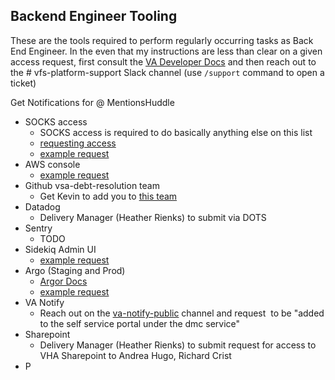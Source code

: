 ## Backend Engineer Tooling

These are the tools required to perform regularly occurring tasks as Back End Engineer. In the even that my instructions are less than clear on a given access request, first consult the [VA Developer Docs](https://depo-platform-documentation.scrollhelp.site/developer-docs/) and then reach out to the # vfs-platform-support Slack channel (use `/support` command to open a ticket)

Get Notifications for @ MentionsHuddle
- SOCKS access
	- SOCKS access is required to do basically anything else on this list
	- [requesting access](https://depo-platform-documentation.scrollhelp.site/getting-started/accessing-internal-tools-via-socks-proxy)
	- [example request](https://github.com/department-of-veterans-affairs/va.gov-team/issues/30264)
- AWS console
	- [example request](https://github.com/department-of-veterans-affairs/va.gov-team/issues/73385)
- Github vsa-debt-resolution team
	- Get Kevin to add you to [this team](https://github.com/orgs/department-of-veterans-affairs/teams/vsa-debt-resolution/)
- Datadog 
	- Delivery Manager (Heather Rienks) to submit via DOTS 
- Sentry
	- TODO
- Sidekiq Admin UI
	- [example request](https://github.com/department-of-veterans-affairs/va.gov-team/issues/59573)
- Argo (Staging and Prod)
	- [Argor Docs](../argo.md)
	- [example request](https://github.com/department-of-veterans-affairs/va.gov-team/issues/60449)
- VA Notify
	- Reach out on the [va-notify-public](https://dsva.slack.com/archives/C010R6AUPHT) channel and request  to be "added to the self service portal under the dmc service"
- Sharepoint
	-  Delivery Manager (Heather Rienks) to submit request for access to VHA Sharepoint to Andrea Hugo, Richard Crist
- P
